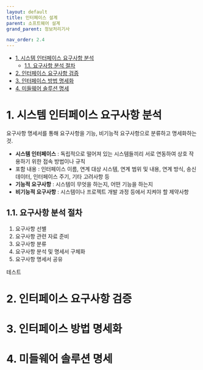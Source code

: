```yaml
---
layout: default
title: 인터페이스 설계
parent: 소프트웨어 설계
grand_parent: 정보처리기사

nav_order: 2.4
---
```


- [1. 시스템 인터페이스 요구사항 분석](#1-시스템-인터페이스-요구사항-분석)
  - [1.1. 요구사항 분석 절차](#11-요구사항-분석-절차)
- [2. 인터페이스 요구사항 검증](#2-인터페이스-요구사항-검증)
- [3. 인터페이스 방법 명세화](#3-인터페이스-방법-명세화)
- [4. 미들웨어 솔루션 명세](#4-미들웨어-솔루션-명세)

# 1. 시스템 인터페이스 요구사항 분석
요구사항 명세서를 통해 요구사항을 기능, 비기능적 요구사항으로 분류하고 명세화하는 것.

- **시스템 인터페이스** : 독립적으로 떨어져 있는 시스템들끼리 서로 연동하여 상호 작용하기 위한 접속 방법이나 규칙
- 포함 내용 : 인터페이스 이름, 연계 대상 시스템, 연계 범위 및 내용, 연계 방식, 송신 데이터, 인터페이스 주기, 기타 고려사항 등
- **기능적 요구사항** : 시스템이 무엇을 하는지, 어떤 기능을 하는지
- **비기능적 요구사항** : 시스템이나 프로젝트 개발 과정 등에서 지켜야 할 제약사항

## 1.1. 요구사항 분석 절차
1. 요구사항 선별
2. 요구사항 관련 자료 준비
3. 요구사항 분류
4. 요구사항 분석 및 명세서 구체화
5. 요구사항 명세서 공유

테스트

# 2. 인터페이스 요구사항 검증

# 3. 인터페이스 방법 명세화

# 4. 미들웨어 솔루션 명세
